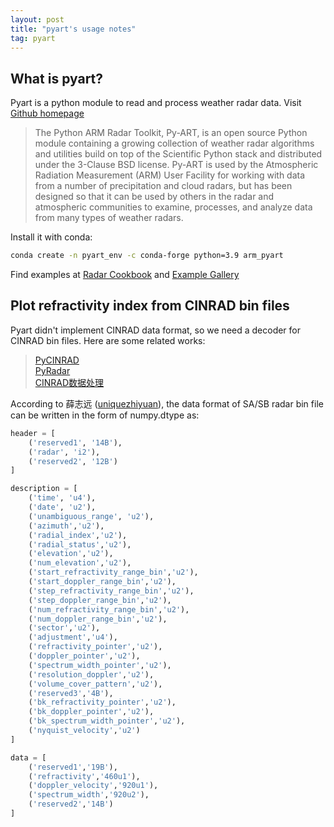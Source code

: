 ```yaml
---
layout: post
title: "pyart's usage notes"
tag: pyart
---
```


## What is pyart?

Pyart is a python module to read and process weather radar data. Visit [Github homepage](https://github.com/ARM-DOE/pyart)
> The Python ARM Radar Toolkit, Py-ART, is an open source Python module containing a growing collection of weather radar algorithms and utilities build on top of the Scientific Python stack and distributed under the 3-Clause BSD license. Py-ART is used by the Atmospheric Radiation Measurement (ARM) User Facility for working with data from a number of precipitation and cloud radars, but has been designed so that it can be used by others in the radar and atmospheric communities to examine, processes, and analyze data from many types of weather radars.

Install it with conda:

```bash
conda create -n pyart_env -c conda-forge python=3.9 arm_pyart
```

Find examples at [Radar Cookbook](https://cookbooks.projectpythia.org/radar-cookbook/README.html) and [Example Gallery](https://arm-doe.github.io/pyart/examples/index.html)

## Plot refractivity index from CINRAD bin files

Pyart didn't implement CINRAD data format, so we need a decoder for CINRAD bin files. Here are some related works:
> [PyCINRAD](https://github.com/CyanideCN/PyCINRAD)  
> [PyRadar](https://github.com/uniquezhiyuan/PyRadar)  
> [CINRAD数据处理](https://www.jianshu.com/p/ea4baf0cb39b)

According to 薛志远 ([uniquezhiyuan](https://github.com/uniquezhiyuan)), the data format of SA/SB radar bin file can be written in the form of numpy.dtype as:

```python
header = [
    ('reserved1', '14B'),
    ('radar', 'i2'),
    ('reserved2', '12B')
]

description = [
    ('time', 'u4'),
    ('date', 'u2'),
    ('unambiguous_range', 'u2'),
    ('azimuth','u2'),
    ('radial_index','u2'),
    ('radial_status','u2'),
    ('elevation','u2'),
    ('num_elevation','u2'),
    ('start_refractivity_range_bin','u2'),
    ('start_doppler_range_bin','u2'),
    ('step_refractivity_range_bin','u2'),
    ('step_doppler_range_bin','u2'),
    ('num_refractivity_range_bin','u2'),
    ('num_doppler_range_bin','u2'),
    ('sector','u2'),
    ('adjustment','u4'),
    ('refractivity_pointer','u2'),
    ('doppler_pointer','u2'),
    ('spectrum_width_pointer','u2'),
    ('resolution_doppler','u2'),
    ('volume_cover_pattern','u2'),
    ('reserved3','4B'),
    ('bk_refractivity_pointer','u2'),
    ('bk_doppler_pointer','u2'),
    ('bk_spectrum_width_pointer','u2'),
    ('nyquist_velocity','u2')
]

data = [
    ('reserved1','19B'),
    ('refractivity','460u1'),
    ('doppler_velocity','920u1'),
    ('spectrum_width','920u2'),
    ('reserved2','14B')
]
```
